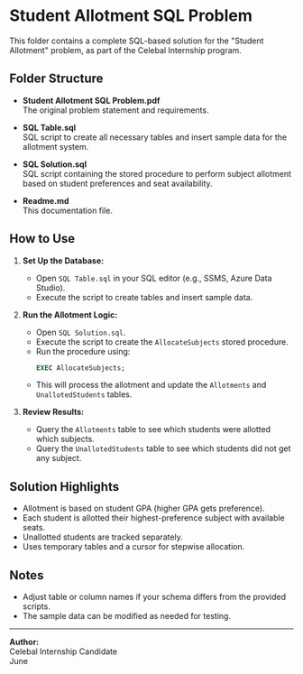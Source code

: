 # Student Allotment SQL Problem

This folder contains a complete SQL-based solution for the "Student Allotment" problem, as part of the Celebal Internship program.

## Folder Structure

- **Student Allotment SQL Problem.pdf**  
  The original problem statement and requirements.

- **SQL Table.sql**  
  SQL script to create all necessary tables and insert sample data for the allotment system.

- **SQL Solution.sql**  
  SQL script containing the stored procedure to perform subject allotment based on student preferences and seat availability.

- **Readme.md**  
  This documentation file.

## How to Use

1. **Set Up the Database:**
   - Open `SQL Table.sql` in your SQL editor (e.g., SSMS, Azure Data Studio).
   - Execute the script to create tables and insert sample data.

2. **Run the Allotment Logic:**
   - Open `SQL Solution.sql`.
   - Execute the script to create the `AllocateSubjects` stored procedure.
   - Run the procedure using:
     ```sql
     EXEC AllocateSubjects;
     ```
   - This will process the allotment and update the `Allotments` and `UnallotedStudents` tables.

3. **Review Results:**
   - Query the `Allotments` table to see which students were allotted which subjects.
   - Query the `UnallotedStudents` table to see which students did not get any subject.

## Solution Highlights

- Allotment is based on student GPA (higher GPA gets preference).
- Each student is allotted their highest-preference subject with available seats.
- Unallotted students are tracked separately.
- Uses temporary tables and a cursor for stepwise allocation.

## Notes

- Adjust table or column names if your schema differs from the provided scripts.
- The sample data can be modified as needed for testing.

---

**Author:**  
Celebal Internship Candidate  
June